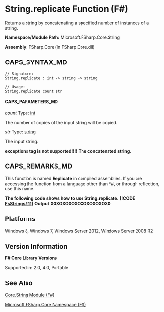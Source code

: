 # String.replicate Function (F#)

Returns a string by concatenating a specified number of instances of a string.

**Namespace/Module Path:** Microsoft.FSharp.Core.String

**Assembly:** FSharp.Core (in FSharp.Core.dll)


## CAPS_SYNTAX_MD

```
// Signature:
String.replicate : int -> string -> string

// Usage:
String.replicate count str
```

#### CAPS_PARAMETERS_MD
*count*
Type: [int](http://msdn.microsoft.com/en-us/library/025d5455-3622-4ea5-9573-3ecbd4ee1375)


The number of copies of the input string will be copied.


*str*
Type: [string](http://msdn.microsoft.com/en-us/library/12b97856-ec80-4f70-a018-afb0753f755a)


The input string.



**exceptions tag is not supported!!!!**
**The concatenated string.**
## CAPS_REMARKS_MD
This function is named **Replicate** in compiled assemblies. If you are accessing the function from a language other than F#, or through reflection, use this name.

**The following code shows how to use String.replicate.**
**[!CODE [FsStrings#11](../CodeSnippet/VS_Snippets_Fsharp/fsstrings/FSharp/fs/program.fs#11)]**
**Output**
**XOXOXOXOXOXOXOXOXOXO**
## Platforms
Windows 8, Windows 7, Windows Server 2012, Windows Server 2008 R2


## Version Information
**F# Core Library Versions**

Supported in: 2.0, 4.0, Portable




## See Also
[Core.String Module &#40;F&#35;&#41;](Core.String+Module+%28F%23%29.md)

[Microsoft.FSharp.Core Namespace &#40;F&#35;&#41;](Microsoft.FSharp.Core+Namespace+%28F%23%29.md)

